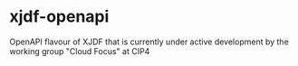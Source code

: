 # xjdf-openapi
OpenAPI flavour of XJDF that is currently under active development by the working group "Cloud Focus" at CIP4
